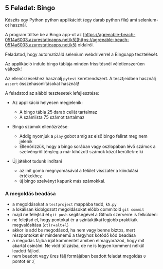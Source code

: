 ## 5 Feladat: Bingo

Készíts egy Python python applikációt (egy darab python file) ami selenium-ot használ. 

A program töltse be a Bingo app-ot az [https://agreeable-beach-0514a6003.azurestaticapps.net/k5](https://agreeable-beach-0514a6003.azurestaticapps.net/k5) oldalról.

Feladatod, hogy automatizáld selenium webdriverrel a Bingoapp tesztelését.

Az applikáció indulo bingo táblája minden frissítésnél véletlenszerűen változik!

Az ellenőrzésekhez használj `pytest` keretrendszert. A tesztjeidben használj `assert` összehasonlításokat használj!

A feladatod az alábbi tesztesetek lefejlesztése:
* Az applikáció helyesen megjelenik:
    * A bingo tábla 25 darab cellát tartalmaz
    * A számlista 75 számot tartalmaz
    
* Bingo számok ellenőzrzése:
    * Addig nyomjuk a `play` gobot amíg az első bingo felirat meg nem jelenik
    * Ellenőrizzük, hogy a bingo sorában vagy oszlopában lévő számok a szelvényről tényleg a már kihúzott számok közül kerültek-e ki
    
* Új játékot tudunk indítani
    * az init gomb megnyomásával a felület visszatér a kiindulási értékekhez
    * új bingo szelvényt kapunk más számokkal.


### A megoldás beadása
* a megoldásokat a `testproject` mappába tedd, `k5.py`
* a lokálisan kidolgozott megoldásokat előbb commitold `git commit`
* majd ne felejtsd el `git push` segítségével a Github szerverre is felküldeni
* ne felejtsd el, hogy pontokat ér a szintaktikai legjobb praktikák megvalósítása (`ctlr`+`alt`+`l`)
* akkor is add be megodásod, ha nem vagy benne biztos, mert részpontokat ér mindennemű a tárgyhoz kötődő kód beadása
* a megodás fájlba írjál kommentet amiben elmagyarázod, hogy mit akartál csinálni. Ne vidd túlzásba, de ne is legyen komment nélkül leadott fájlod.
* nem beadott vagy üres fálj formájában beadott feladat megoldás `0` pontot ér :(